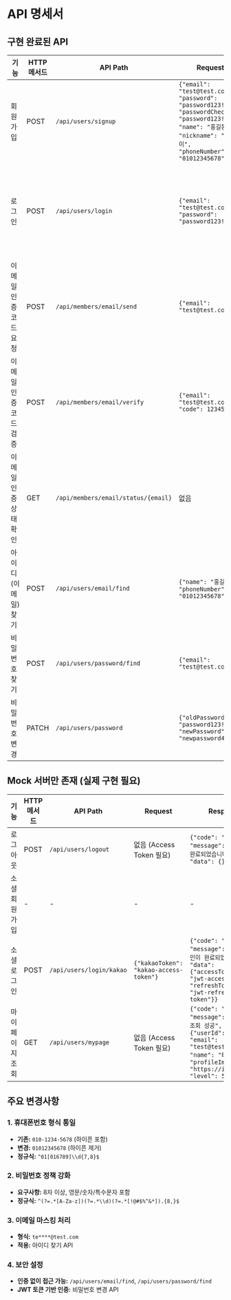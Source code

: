 # API 명세서

## 구현 완료된 API

| 기능 | HTTP 메서드 | API Path | Request | Response | Response Code |
|------|-------------|----------|---------|----------|---------------|
| 회원가입 | POST | `/api/users/signup` | `{"email": "test@test.com", "password": "password123!", "passwordCheck": "password123!", "name": "홍길동", "nickname": "길동이", "phoneNumber": "01012345678"}` | `{"code": "2010", "message": "회원가입이 완료되었습니다.", "data": {"userId": 1}}` | `201 CREATED` / `4001 BAD REQUEST` |
| 로그인 | POST | `/api/users/login` | `{"email": "test@test.com", "password": "password123!"}` | `{"code": "2000", "message": "로그인이 완료되었습니다.", "data": {"accessToken": "jwt-access-token", "refreshToken": "jwt-refresh-token", "grantType": "Bearer", "expiresIn": 3600, "refreshExpiresIn": 28800}}` | `200 OK` / `4011 UNAUTHORIZED` |
| 이메일 인증 코드 요청 | POST | `/api/members/email/send` | `{"email": "test@test.com"}` | `{"code": "2000", "message": "이메일 인증 코드가 발송되었습니다.", "data": {}}` | `200 OK` / `500 INTERNAL SERVER ERROR` |
| 이메일 인증 코드 검증 | POST | `/api/members/email/verify` | `{"email": "test@test.com", "code": 123456}` | `{"code": "2000", "message": "이메일 인증이 완료되었습니다.", "data": {}}` | `200 OK` / `400 BAD REQUEST` |
| 이메일 인증 상태 확인 | GET | `/api/members/email/status/{email}` | 없음 | `{"code": "2000", "message": "이메일 인증 상태 조회 성공", "data": {"verified": true}}` | `200 OK` |
| 아이디(이메일) 찾기 | POST | `/api/users/email/find` | `{"name": "홍길동", "phoneNumber": "01012345678"}` | `{"code": "2000", "message": "이메일을 찾았습니다.", "data": {"emails": ["te****@test.com", "an****@test.com"]}}` | `200 OK` / `4041 NOT FOUND` |
| 비밀번호 찾기 | POST | `/api/users/password/find` | `{"email": "test@test.com"}` | `{"code": "2000", "message": "임시 비밀번호를 전송했습니다.", "data": {}}` | `200 OK` / `4041 NOT FOUND` |
| 비밀번호 변경 | PATCH | `/api/users/password` | `{"oldPassword": "password123!", "newPassword": "newpassword456!"}` | `{"code": "2000", "message": "비밀번호가 변경되었습니다.", "data": {}}` | `200 OK` / `4001 BAD REQUEST` |

## Mock 서버만 존재 (실제 구현 필요)

| 기능 | HTTP 메서드 | API Path | Request | Response | Response Code |
|------|-------------|----------|---------|----------|---------------|
| 로그아웃 | POST | `/api/users/logout` | 없음 (Access Token 필요) | `{"code": "2000", "message": "로그아웃이 완료되었습니다.", "data": {}}` | `200 OK` |
| 소셜 회원가입 | - | - | - | - | - |
| 소셜 로그인 | POST | `/api/users/login/kakao` | `{"kakaoToken": "kakao-access-token"}` | `{"code": "2000", "message": "소셜 로그인이 완료되었습니다.", "data": {"accessToken": "jwt-access-token", "refreshToken": "jwt-refresh-token"}}` | `200 OK` / `4011 UNAUTHORIZED` |
| 마이페이지 조회 | GET | `/api/users/mypage` | 없음 (Access Token 필요) | `{"code": "2000", "message": "마이페이지 조회 성공", "data": {"userId": 1, "email": "test@test.com", "name": "테스트유저", "profileImage": "https://image.url", "level": 5}}` | `200 OK` / `4011 UNAUTHORIZED` |

## 주요 변경사항

### 1. 휴대폰번호 형식 통일
- **기존:** `010-1234-5678` (하이픈 포함)
- **변경:** `01012345678` (하이픈 제거)
- **정규식:** `^01[016789]\\d{7,8}$`

### 2. 비밀번호 정책 강화
- **요구사항:** 8자 이상, 영문/숫자/특수문자 포함
- **정규식:** `^(?=.*[A-Za-z])(?=.*\\d)(?=.*[!@#$%^&*]).{8,}$`

### 3. 이메일 마스킹 처리
- **형식:** `te****@test.com`
- **적용:** 아이디 찾기 API

### 4. 보안 설정
- **인증 없이 접근 가능:** `/api/users/email/find`, `/api/users/password/find`
- **JWT 토큰 기반 인증:** 비밀번호 변경 API 